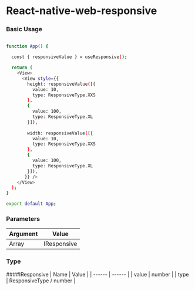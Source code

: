 # React-native-web-responsive

### Basic Usage

```sh

function App() {

  const { responsiveValue } = useResponsive();

  return (
    <View>
      <View style={{ 
        height: responsiveValue([{
          value: 10,
          type: ResponsiveType.XXS
        },
        {
          value: 100,
          type: ResponsiveType.XL
        }]),
        
        width: responsiveValue([{
          value: 10,
          type: ResponsiveType.XXS
        },
        {
          value: 100,
          type: ResponsiveType.XL
        }]),  
       }} />
    </View>
  );
}

export default App;
```

### Parameters

| Argument | Value |
| ------ | ------ |
| Array | IResponsive |

### Type
####IResponsive
| Name | Value |
| ------ | ------ |
| value | number |
| type | ResponsiveType / number |
